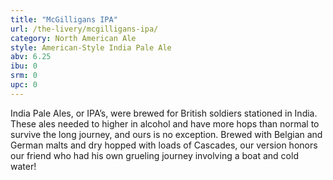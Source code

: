 ```yaml
---
title: "McGilligans IPA"
url: /the-livery/mcgilligans-ipa/
category: North American Ale
style: American-Style India Pale Ale
abv: 6.25
ibu: 0
srm: 0
upc: 0
---
```

India Pale Ales, or IPA’s, were brewed for British soldiers stationed in India. These ales needed to higher in alcohol and have more hops than normal to survive the long journey, and ours is no exception. Brewed with Belgian and German malts and dry hopped with loads of Cascades, our version honors our friend who had his own grueling journey involving a boat and cold water!
